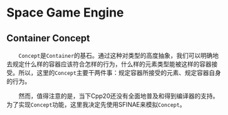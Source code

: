 ﻿# Space Game Engine
## Container Concept
&emsp;&emsp;`Concept`是`Container`的基石。通过这种对类型的高度抽象，我们可以明确地去规定什么样的容器应该符合怎样的行为，什么样的元素类型能被这样的容器接受。所以，这里的`Concept`主要干两件事：规定容器所接受的元素、规定容器自身的行为。

&emsp;&emsp;然而，值得注意的是，当下Cpp20还没有全面地普及和得到编译器的支持。为了实现`Concept`功能，这里我决定先使用SFINAE来模拟`Concept`。